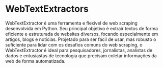 # WebTextExtractors
 WebTextExtractor é uma ferramenta e flexível de web scraping desenvolvida em Python. Seu principal objetivo é extrair textos de forma eficiente e estruturada de websites diversos, focando especialmente em artigos, blogs e notícias. Projetado para ser fácil de usar, mas robusto o suficiente para lidar com os desafios comuns do web scraping, o WebTextExtractor é ideal para pesquisadores, jornalistas, analistas de dados e entusiastas de tecnologia que precisam coletar informações da web de forma automatizada.
